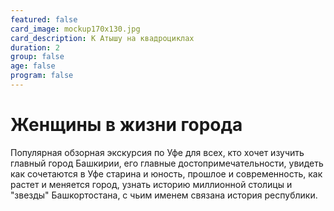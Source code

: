 ```yaml
---
featured: false
card_image: mockup170x130.jpg
card_description: К Атышу на квадроциклах
duration: 2
group: false
age: false
program: false
---
```


# Женщины в жизни города

Популярная обзорная экскурсия по Уфе для всех, кто хочет изучить главный город Башкирии, его главные достопримечательности, увидеть как сочетаются в Уфе старина и юность, прошлое и современность, как растет и меняется город, узнать историю миллионной столицы и "звезды" Башкортостана, с чьим именем связана история республики.
